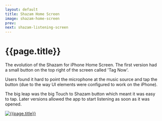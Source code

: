 ```yaml
---
layout: default
title: Shazam Home Screen
image: shazam-home-screen
prev: 
next: shazam-listening-screen
---
```


# {{page.title}}

The evolution of the Shazam for iPhone Home Screen. The first version had a small button on the top right of the screen called 'Tag Now'.

Users found it hard to point the microphone at the music source and tap the button (due to the way UI elements were configured to work on the iPhone).

The big leap was the big Touch to Shazam button which meant it was easy to tap. Later versions allowed the app to start listening as soon as it was opened.

[![{{page.title}}]({{page.image}}.webp "{{page.title}}")]({{page.next}})